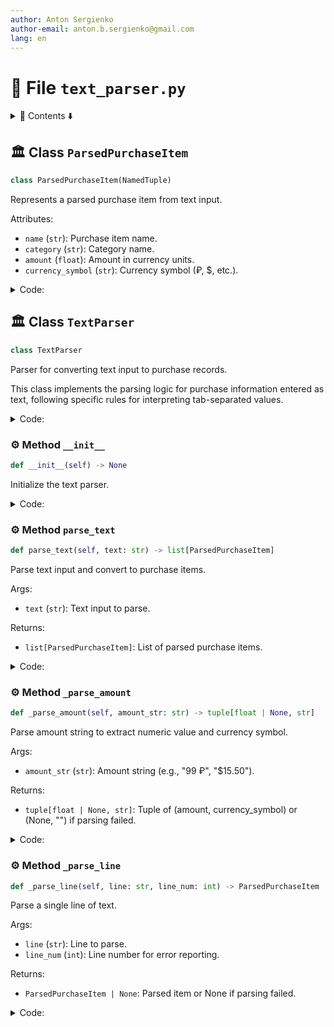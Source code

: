 ```yaml
---
author: Anton Sergienko
author-email: anton.b.sergienko@gmail.com
lang: en
---
```


# 📄 File `text_parser.py`

<details>
<summary>📖 Contents ⬇️</summary>

## Contents

- [🏛️ Class `ParsedPurchaseItem`](#%EF%B8%8F-class-parsedpurchaseitem)
- [🏛️ Class `TextParser`](#%EF%B8%8F-class-textparser)
  - [⚙️ Method `__init__`](#%EF%B8%8F-method-__init__)
  - [⚙️ Method `parse_text`](#%EF%B8%8F-method-parse_text)
  - [⚙️ Method `_parse_amount`](#%EF%B8%8F-method-_parse_amount)
  - [⚙️ Method `_parse_line`](#%EF%B8%8F-method-_parse_line)

</details>

## 🏛️ Class `ParsedPurchaseItem`

```python
class ParsedPurchaseItem(NamedTuple)
```

Represents a parsed purchase item from text input.

Attributes:

- `name` (`str`): Purchase item name.
- `category` (`str`): Category name.
- `amount` (`float`): Amount in currency units.
- `currency_symbol` (`str`): Currency symbol (₽, $, etc.).

<details>
<summary>Code:</summary>

```python
class ParsedPurchaseItem(NamedTuple):

    name: str
    category: str
    amount: float
    currency_symbol: str
```

</details>

## 🏛️ Class `TextParser`

```python
class TextParser
```

Parser for converting text input to purchase records.

This class implements the parsing logic for purchase information entered as text,
following specific rules for interpreting tab-separated values.

<details>
<summary>Code:</summary>

```python
class TextParser:

    def __init__(self) -> None:
        """Initialize the text parser."""

    def parse_text(self, text: str) -> list[ParsedPurchaseItem]:
        """Parse text input and convert to purchase items.

        Args:

        - `text` (`str`): Text input to parse.

        Returns:

        - `list[ParsedPurchaseItem]`: List of parsed purchase items.

        """
        lines = text.strip().split("\n")
        parsed_items = []

        for line_num, line in enumerate(lines, 1):
            line_clean = line.strip()
            if not line_clean:
                continue

            try:
                parsed_item = self._parse_line(line_clean, line_num)
                if parsed_item:
                    parsed_items.append(parsed_item)
            except Exception as e:
                print(f"Error parsing line {line_num}: {line_clean}\nError: {e}")
                continue

        return parsed_items

    def _parse_amount(self, amount_str: str) -> tuple[float | None, str]:
        """Parse amount string to extract numeric value and currency symbol.

        Args:

        - `amount_str` (`str`): Amount string (e.g., "99 ₽", "$15.50").

        Returns:

        - `tuple[float | None, str]`: Tuple of (amount, currency_symbol) or (None, "") if parsing failed.

        """
        # Remove all non-numeric characters except decimal point
        amount_match = re.search(r"[\d.,]+", amount_str)
        if not amount_match:
            return None, ""

        amount_text = amount_match.group()
        # Replace comma with dot for decimal
        amount_text = amount_text.replace(",", ".")

        try:
            amount = float(amount_text)
        except ValueError:
            return None, ""

        # Extract currency symbol (everything after the number)
        currency_symbol = amount_str[amount_match.end() :].strip()

        return amount, currency_symbol

    def _parse_line(self, line: str, line_num: int) -> ParsedPurchaseItem | None:
        """Parse a single line of text.

        Args:

        - `line` (`str`): Line to parse.
        - `line_num` (`int`): Line number for error reporting.

        Returns:

        - `ParsedPurchaseItem | None`: Parsed item or None if parsing failed.

        """
        # Split by tab character
        parts = line.split("\t")

        expected_columns = 3
        if len(parts) != expected_columns:
            print(f"Line {line_num}: Expected 3 columns separated by tabs, got {len(parts)}")
            return None

        name = parts[0].strip()
        category = parts[1].strip()
        amount_str = parts[2].strip()

        if not name or not category or not amount_str:
            print(f"Line {line_num}: Empty values not allowed")
            return None

        # Parse amount and currency
        amount, currency_symbol = self._parse_amount(amount_str)
        if amount is None:
            print(f"Line {line_num}: Invalid amount format: {amount_str}")
            return None

        return ParsedPurchaseItem(name=name, category=category, amount=amount, currency_symbol=currency_symbol)
```

</details>

### ⚙️ Method `__init__`

```python
def __init__(self) -> None
```

Initialize the text parser.

<details>
<summary>Code:</summary>

```python
def __init__(self) -> None:
```

</details>

### ⚙️ Method `parse_text`

```python
def parse_text(self, text: str) -> list[ParsedPurchaseItem]
```

Parse text input and convert to purchase items.

Args:

- `text` (`str`): Text input to parse.

Returns:

- `list[ParsedPurchaseItem]`: List of parsed purchase items.

<details>
<summary>Code:</summary>

```python
def parse_text(self, text: str) -> list[ParsedPurchaseItem]:
        lines = text.strip().split("\n")
        parsed_items = []

        for line_num, line in enumerate(lines, 1):
            line_clean = line.strip()
            if not line_clean:
                continue

            try:
                parsed_item = self._parse_line(line_clean, line_num)
                if parsed_item:
                    parsed_items.append(parsed_item)
            except Exception as e:
                print(f"Error parsing line {line_num}: {line_clean}\nError: {e}")
                continue

        return parsed_items
```

</details>

### ⚙️ Method `_parse_amount`

```python
def _parse_amount(self, amount_str: str) -> tuple[float | None, str]
```

Parse amount string to extract numeric value and currency symbol.

Args:

- `amount_str` (`str`): Amount string (e.g., "99 ₽", "$15.50").

Returns:

- `tuple[float | None, str]`: Tuple of (amount, currency_symbol) or (None, "") if parsing failed.

<details>
<summary>Code:</summary>

```python
def _parse_amount(self, amount_str: str) -> tuple[float | None, str]:
        # Remove all non-numeric characters except decimal point
        amount_match = re.search(r"[\d.,]+", amount_str)
        if not amount_match:
            return None, ""

        amount_text = amount_match.group()
        # Replace comma with dot for decimal
        amount_text = amount_text.replace(",", ".")

        try:
            amount = float(amount_text)
        except ValueError:
            return None, ""

        # Extract currency symbol (everything after the number)
        currency_symbol = amount_str[amount_match.end() :].strip()

        return amount, currency_symbol
```

</details>

### ⚙️ Method `_parse_line`

```python
def _parse_line(self, line: str, line_num: int) -> ParsedPurchaseItem | None
```

Parse a single line of text.

Args:

- `line` (`str`): Line to parse.
- `line_num` (`int`): Line number for error reporting.

Returns:

- `ParsedPurchaseItem | None`: Parsed item or None if parsing failed.

<details>
<summary>Code:</summary>

```python
def _parse_line(self, line: str, line_num: int) -> ParsedPurchaseItem | None:
        # Split by tab character
        parts = line.split("\t")

        expected_columns = 3
        if len(parts) != expected_columns:
            print(f"Line {line_num}: Expected 3 columns separated by tabs, got {len(parts)}")
            return None

        name = parts[0].strip()
        category = parts[1].strip()
        amount_str = parts[2].strip()

        if not name or not category or not amount_str:
            print(f"Line {line_num}: Empty values not allowed")
            return None

        # Parse amount and currency
        amount, currency_symbol = self._parse_amount(amount_str)
        if amount is None:
            print(f"Line {line_num}: Invalid amount format: {amount_str}")
            return None

        return ParsedPurchaseItem(name=name, category=category, amount=amount, currency_symbol=currency_symbol)
```

</details>
